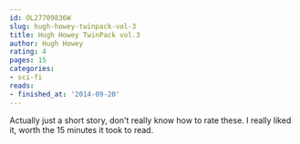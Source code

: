 ```yaml
---
id: OL27709836W
slug: hugh-howey-twinpack-vol-3
title: Hugh Howey TwinPack vol.3
author: Hugh Howey
rating: 4
pages: 15
categories:
- sci-fi
reads:
- finished_at: '2014-09-20'
---
```

Actually just a short story, don't really know how to rate these. I really liked it, worth the 15 minutes it took to read.
